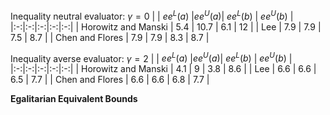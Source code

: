
Inequality neutral evaluator: $\gamma = 0$
|          | $ee^L(a)$ |$ee^U(a)$| $ee^L(b)$ | $ee^U(b)$ |
|:-:|:-:|:-:|:-:|:-:|
| Horowitz and Manski    | 5.4 | 10.7 | 6.1 | 12 |
| Lee     | 7.9  | 7.9 | 7.5 | 8.7 |
| Chen and Flores    | 7.9  | 7.9 | 8.3 | 8.7 |


Inequality averse evaluator: $\gamma = 2$
|          | $ee^L(a)$ |$ee^U(a)$| $ee^L(b)$ | $ee^U(b)$ |
|:-:|:-:|:-:|:-:|:-:|
| Horowitz and Manski    | 4.1 | 9 | 3.8 | 8.6 |
| Lee    | 6.6  | 6.6 | 6.5 | 7.7 |
| Chen and Flores   | 6.6  | 6.6 | 6.8 | 7.7 |



**Egalitarian Equivalent Bounds**
